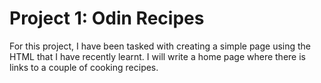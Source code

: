 # Project 1: Odin Recipes

For this project, I have been tasked with creating a simple page using the HTML that I have recently learnt. I will write a home page where there is links to a couple of cooking recipes.